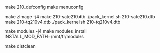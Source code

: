 
make 210_defconfig
make menuconfig

make zImage -j4
make 210-sate210.dtb
./pack_kernel.sh 210-sate210.dtb
make 210-tq210v4.dtb
./pack_kernel.sh 210-tq210v4.dtb

make modules -j4
make modules_install INSTALL_MOD_PATH=/mnt/fr/modules

make distclean
